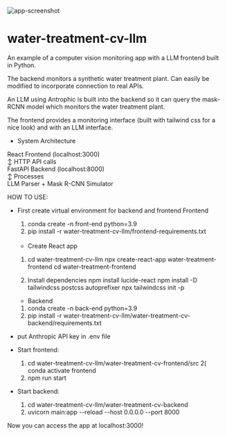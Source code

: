 ![app-screenshot](https://github.com/user-attachments/assets/98fbabf0-9e90-48f3-a6dd-1735ac47edde)

# water-treatment-cv-llm
An example of a computer vision monitoring app with a LLM frontend built in Python.

The backend monitors a synthetic water treatment plant. Can easily be modified to incorporate connection to real APIs.

An LLM using Antrophic is built into the backend so it can query the mask-RCNN model which monitors the water treatment plant.

The frontend provides a monitoring interface (built with tailwind css for a nice look) and with an LLM interface.
- System Architecture

React Frontend (localhost:3000) <br>
↕ HTTP API calls <br>
FastAPI Backend (localhost:8000)  <br>
↕ Processes <br>
LLM Parser + Mask R-CNN Simulator

HOW TO USE:

- First create virtual environment for backend and frontend
  Frontend
  
  1) conda create -n front-end python=3.9
  2) pip install -r water-treatment-cv-llm/frontend-requirements.txt
  <br>   

  - Create React app
  1) cd water-treatment-cv-llm
  npx create-react-app water-treatment-frontend
  cd water-treatment-frontend

  2) Install dependencies
  npm install lucide-react
  npm install -D tailwindcss postcss autoprefixer
  npx tailwindcss init -p
  
  - Backend
  1) conda create -n back-end python=3.9
  2) pip install -r water-treatment-cv-llm/water-treatment-cv-backend/requirements.txt
  
  
- put Anthropic API key in .env file


- Start frontend:
  1) cd water-treatment-cv-llm/water-treatment-cv-frontend/src
  2( conda activate frontend	  
  3) npm run start

- Start backend:
  1) cd water-treatment-cv-llm/water-treatment-cv-backend
  2) uvicorn main:app --reload --host 0.0.0.0 --port 8000



Now you can access the app at localhost:3000!

